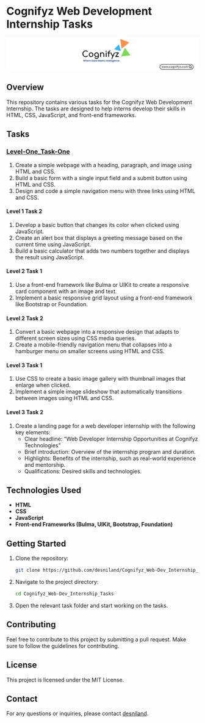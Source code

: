 # Cognifyz Web Development Internship Tasks

![alt text](https://github.com/desniland/Cognifyz_Web-Dev_Internship_Tasks/blob/4a32b78ec5e79dbe4a252eeecd1052f4de6e01e5/images/cognifyz.jpeg?raw=true)
## Overview
This repository contains various tasks for the Cognifyz Web Development Internship. The tasks are designed to help interns develop their skills in HTML, CSS, JavaScript, and front-end frameworks.

## Tasks

### [Level-One_Task-One](https://github.com/desniland/Cognifyz_Web-Dev_Internship_Tasks/tree/eb1ee1ed50cc192c0230d77e7f079dd2f977ca5e/Level-One_Task-One/Simple_Website-Task1) 
1. Create a simple webpage with a heading, paragraph, and image using HTML and CSS.
2. Build a basic form with a single input field and a submit button using HTML and CSS.
3. Design and code a simple navigation menu with three links using HTML and CSS.

#### Level 1 Task 2
1. Develop a basic button that changes its color when clicked using JavaScript.
2. Create an alert box that displays a greeting message based on the current time using JavaScript.
3. Build a basic calculator that adds two numbers together and displays the result using JavaScript.

#### Level 2 Task 1
1. Use a front-end framework like Bulma or UIKit to create a responsive card component with an image and text.
2. Implement a basic responsive grid layout using a front-end framework like Bootstrap or Foundation.

#### Level 2 Task 2
1. Convert a basic webpage into a responsive design that adapts to different screen sizes using CSS media queries.
2. Create a mobile-friendly navigation menu that collapses into a hamburger menu on smaller screens using HTML and CSS.

#### Level 3 Task 1
1. Use CSS to create a basic image gallery with thumbnail images that enlarge when clicked.
2. Implement a simple image slideshow that automatically transitions between images using HTML and CSS.

#### Level 3 Task 2
1. Create a landing page for a web developer internship with the following key elements:
    - Clear headline: "Web Developer Internship Opportunities at Cognifyz Technologies"
    - Brief introduction: Overview of the internship program and duration.
    - Highlights: Benefits of the internship, such as real-world experience and mentorship.
    - Qualifications: Desired skills and technologies.

## Technologies Used
- **HTML**
- **CSS**
- **JavaScript**
- **Front-end Frameworks (Bulma, UIKit, Bootstrap, Foundation)**

## Getting Started
1. Clone the repository:
    ```bash
    git clone https://github.com/desniland/Cognifyz_Web-Dev_Internship_Tasks.git
    ```
2. Navigate to the project directory:
    ```bash
    cd Cognifyz_Web-Dev_Internship_Tasks
    ```
3. Open the relevant task folder and start working on the tasks.

## Contributing
Feel free to contribute to this project by submitting a pull request. Make sure to follow the guidelines for contributing.

## License
This project is licensed under the MIT License.

## Contact
For any questions or inquiries, please contact [desniland](https://github.com/desniland).
